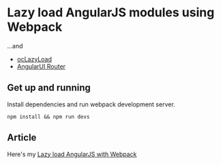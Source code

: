# Lazy load AngularJS modules using Webpack

...and

* [ocLazyLoad](https://github.com/ocombe/ocLazyLoad)
* [AngularUI Router](https://github.com/angular-ui/ui-router)

## Get up and running

Install dependencies and run webpack development server.

```
npm install && npm run devs
```

## Article

Here's my [Lazy load AngularJS with Webpack](http://michalzalecki.com/lazy-load-angularjs-with-webpack/)
